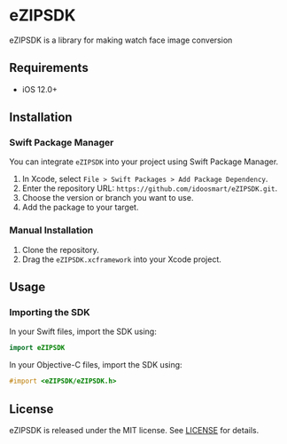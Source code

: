 # eZIPSDK

eZIPSDK is a library for making watch face image conversion

## Requirements

- iOS 12.0+

## Installation

### Swift Package Manager

You can integrate `eZIPSDK` into your project using Swift Package Manager.

1. In Xcode, select `File > Swift Packages > Add Package Dependency`.
2. Enter the repository URL: `https://github.com/idoosmart/eZIPSDK.git`.
3. Choose the version or branch you want to use.
4. Add the package to your target.

### Manual Installation

1. Clone the repository.
2. Drag the `eZIPSDK.xcframework` into your Xcode project.

## Usage

### Importing the SDK

In your Swift files, import the SDK using:

```swift
import eZIPSDK
```

In your Objective-C files, import the SDK using:

```objective-c
#import <eZIPSDK/eZIPSDK.h>
```


## License

eZIPSDK is released under the MIT license. See [LICENSE](LICENSE) for details.
